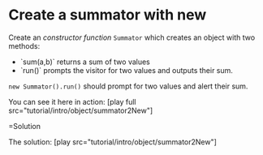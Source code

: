 
# Create a summator with new 

Create an <i>constructor function</i> `Summator` which creates an object with two methods: 
<ul>
<li>`sum(a,b)` returns a sum of two values</li>
<li>`run()` prompts the visitor for two values and outputs their sum.</li>
</ul>

`new Summator().run()` should prompt for two values and alert their sum. 

You can see it here in action: [play full src="tutorial/intro/object/summator2New"]




=Solution

The solution: [play src="tutorial/intro/object/summator2New"]



